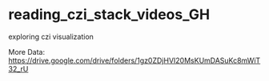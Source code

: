 # reading_czi_stack_videos_GH

exploring czi visualization

More Data: https://drive.google.com/drive/folders/1gz0ZDjHVI20MsKUmDASuKc8mWiT32_rU
